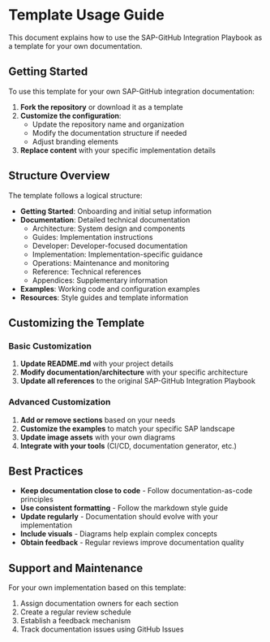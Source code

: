 # Template Usage Guide

This document explains how to use the SAP-GitHub Integration Playbook as a template for your own documentation.

## Getting Started

To use this template for your own SAP-GitHub integration documentation:

1. **Fork the repository** or download it as a template
2. **Customize the configuration**:
   - Update the repository name and organization
   - Modify the documentation structure if needed
   - Adjust branding elements
3. **Replace content** with your specific implementation details

## Structure Overview

The template follows a logical structure:

- **Getting Started**: Onboarding and initial setup information
- **Documentation**: Detailed technical documentation
  - Architecture: System design and components
  - Guides: Implementation instructions
  - Developer: Developer-focused documentation
  - Implementation: Implementation-specific guidance
  - Operations: Maintenance and monitoring
  - Reference: Technical references
  - Appendices: Supplementary information
- **Examples**: Working code and configuration examples
- **Resources**: Style guides and template information

## Customizing the Template

### Basic Customization

1. **Update README.md** with your project details
2. **Modify documentation/architecture** with your specific architecture
3. **Update all references** to the original SAP-GitHub Integration Playbook

### Advanced Customization

1. **Add or remove sections** based on your needs
2. **Customize the examples** to match your specific SAP landscape
3. **Update image assets** with your own diagrams
4. **Integrate with your tools** (CI/CD, documentation generator, etc.)

## Best Practices

- **Keep documentation close to code** - Follow documentation-as-code principles
- **Use consistent formatting** - Follow the markdown style guide
- **Update regularly** - Documentation should evolve with your implementation
- **Include visuals** - Diagrams help explain complex concepts
- **Obtain feedback** - Regular reviews improve documentation quality

## Support and Maintenance

For your own implementation based on this template:

1. Assign documentation owners for each section
2. Create a regular review schedule
3. Establish a feedback mechanism
4. Track documentation issues using GitHub Issues

